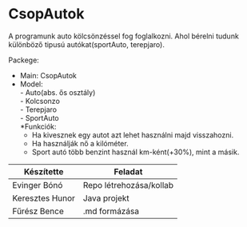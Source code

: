 # CsopAutok

A programunk auto kölcsönzéssel fog foglalkozni.
Ahol bérelni tudunk különböző tipusú autókat(sportAuto, terepjaro).

Packege: 
  - Main: CsopAutok
  - Model:
        <br>- Auto(abs. ős osztály) 
        <br>- Kolcsonzo
        <br>- Terepjaro
        <br>- SportAuto
 <br>*Funkciók:
    - Ha kivesznek egy autot azt lehet használni majd visszahozni.
    - Ha használják nő a kilóméter.
    - Sport autó több benzint használ km-ként(+30%), mint a másik.
  


| Készítette  | Feladat |
| ------------- | ------------- |
| Evinger Bónó  | Repo létrehozása/kollab  |
| Keresztes Hunor  | Java projekt  |
| Fűrész Bence  | .md formázása  |
